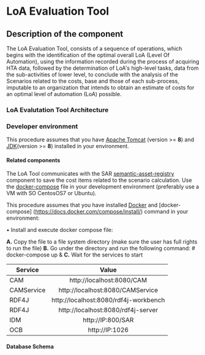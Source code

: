 # LoA Evaluation Tool

## Description of the component

The LoA Evaluation Tool, consists of a sequence of operations, which begins with the identification of the optimal overall LoA (Level Of Automation), using the information recorded during the process of acquiring HTA data, followed by the determination of LoA's high-level tasks, data from the sub-activities of lower level, to conclude with the analysis of the Scenarios related to the costs, base and those of each sub-process, imputable to an organization that intends to obtain an estimate of costs for an optimal level of automation (LoA) possible.

### LoA Evalutation Tool Architecture

### Developer environment

This procedure assumes that you have [Apache Tomcat](https://tomcat.apache.org/download-80.cgi) (version >= **8**) and [JDK](http://www.oracle.com/technetwork/java/javase/downloads)(version >= **8**) installed in your environment.

#### Related components

The LoA Tool communicates with the SAR [semantic-asset-registry](https://github.com/is3labengrd/semantic-asset-registry) component to save the cost items related to the scenario calculation. 
Use the [docker-compose](https://github.com/is3labengrd/loa-evaluation-tool/blob/master/docker-compose.yml) file in your development environment (preferably use a VM with SO CentosOS7 or Ubuntu).

This procedure assumes that you have installed [Docker](https://docs.docker.com/install/) and [docker-compose] (https://docs.docker.com/compose/install/) command in your environment:

• Install and execute docker compose file:

 **A.** Copy the file to a file system directory (make sure the user has full rights to run the file)
 **B.** Go under the directory and run the following command: # docker-compose up & 
 **C.** Wait for the services to start 
 
| Service       | Value                                         | 
| ------------- |:---------------------------------------------:| 
| CAM		         | http://localhost:8080/CAM 		 	                |
| CAMService    | http://localhost:8080/CAMService 	            |
| RDF4J		       | http://localhost:8080/rdf4j-workbench         |
| RDF4J		       | http://localhost:8080/rdf4j-server            |
| IDM           | http://IP:800/SAR		                           | 
| OCB  			      | http://IP:1026 							                        |


#### Database Schema



